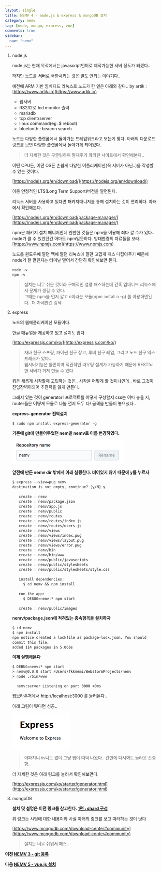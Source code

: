 ```yaml
---
layout: single
title: NEMV 4 - node.js & express & mongoDB 설치
category: nemv
tag: [node, mongo, express, vue]
comments: true
sidebar:
  nav: "nemv"
---
```


1. node.js  

    node.js는 현재 목적에서는 javascript언어로 제작가능한 서버 정도가 되겠다..
    
    하지만 노드를 서버로 국한시키는 것은 말도 안되는 이야기다..
    
    예전에 ARM 기반 임베디드 리눅스로 노드가 한 일은 아래와 같다.. by artik : [https://www.artik.io](https://www.artik.io)
    
    - 웹서버
    - RS232로 lcd monitor 출력
    - mariadb 
    - tcp client/server
    - linux command(eg: $ reboot)
    - bluetooth : beacon search
    
    노드는 다양한 플랫폼에서 돌아가는 프레임워크라고 보는게 맞다. 아래의 다운로드 링크를 보면 다양한 플랫폼에서 돌아가게 되어있다..
    
    > 더 자세한 것은 구글링하여 말재주가 화려한 사이트에서 확인해본다..  
    
    어떤 CPU든, 어떤 OS든 손쉽게 다양한 어플리케이션(꼭 서버가 아닌..)을 작성할 수 있는 것이다.
    
    [https://nodejs.org/en/download/](https://nodejs.org/en/download/)  
    
    이중 안정적인 LTS(Long Term Support)버전을 깔면된다.  
    
    리눅스 서버를 사용하고 있다면 패키지매니저를 통해 설치하는 것이 편리하다.  아래에서 확인해본다.
    
    [https://nodejs.org/en/download/package-manager/](https://nodejs.org/en/download/package-manager/)
    
    npm은 패키지 설치 매니저인데 왠만한 것들은 npm을 이용해 죄다 깔 수가 있다..
    node가 클 수 있었던건 아마도 npm일듯하다. 방대한량의 자료들을 보라.. [https://www.npmjs.com](https://www.npmjs.com)
    
    노드를 윈도우에 깔던 맥에 깔던 리눅스에 깔던 고맙게 패스 다잡아주기 때문에 node가 잘 깔린지는 터미널 열어서 간단히 확인해보면 된다.
    
    ```console
    node -v
    npm -v
    ```
    
    > 설치는 너무 쉬운 것이라 구체적인 설명 패스하는데 간혹 임베디드 리눅스에서 문제가 생길 수 있다.   
    그때는 npm을 먼저 깔고 n이라는 모듈(npm install n -g) 를 이용하면된다.. 더 자세한건 검색

2. express

    노드의 웹애플리케이션 모듈이다.
    
    한글 매뉴얼을 제공하고 있고 설치도 쉽다..
    
    [http://expressjs.com/ko/](http://expressjs.com/ko/)
    
    > 자바 친구 스프링, 파이썬 친구 장고, 루비 친구 레일, 그리고 노드 친구 익스프레스가 있다..  
    웹서버기능은 물론이며 직관적인 라우팅 설계가 가능하기 때문에 RESTful한 서버가 거저 만들 수 있다. 
    
    뭐든 새롭게 시작할때 고민하는 것은..  시작을 어떻게 할 것이냐인데.. 바로 그것이 진입장벽이되어 추진력을 잃게 만든다..
    
    그래서 있는 것이 generator! 프로젝트를 어떻게 구성할지 css는 어따 놓을 지, router들은 어떻게 모듈로 나눌 껀지 모두 다! 골격을 만들어 놓으셨다..
    
    **express-generator 전역설치**
    
    ```text
    $ sudo npm install express-generator -g
    ```
    
    **기존에 git에 만들어두었던 nem을 nemv로 이름 변경하였다.**
     
    ![alt repo](/images/nemv/4.png)
    
    **앞전에 만든 nemv dir 밖에서 아래 실행한다. 비어있지 않기 때문에 y를 누르자**
    
    ```text
    $ express --view=pug nemv
    destination is not empty, continue? [y/N] y
    
       create : nemv
       create : nemv/package.json
       create : nemv/app.js
       create : nemv/public
       create : nemv/routes
       create : nemv/routes/index.js
       create : nemv/routes/users.js
       create : nemv/views
       create : nemv/views/index.pug
       create : nemv/views/layout.pug
       create : nemv/views/error.pug
       create : nemv/bin
       create : nemv/bin/www
       create : nemv/public/javascripts
       create : nemv/public/stylesheets
       create : nemv/public/stylesheets/style.css
    
       install dependencies:
         $ cd nemv && npm install
    
       run the app:
         $ DEBUG=nemv:* npm start
    
       create : nemv/public/images
    ```
    
    **nemv/package.json에 적혀있는 종속항목을 설치하자**
    
    ```text
    $ cd nemv
    $ npm install
    npm notice created a lockfile as package-lock.json. You should commit this file.
    added 114 packages in 5.066s
    ```
    
    **이제 실행해본다**
    
    ```text
    $ DEBUG=nemv:* npm start
    > nemv@0.0.0 start /Users/fkkmemi/WebstormProjects/nemv
    > node ./bin/www
    
      nemv:server Listening on port 3000 +0ms
    ```
    
    웹브라우저에서 http://localhost:3000 를 눌러본다..
    
    아래 그림이 떳다면 성공.. 
    
    ![alt hello world!](/images/nemv/5.png)
    
    > 아파치니 iis니도 없이 그냥 웹이 떠억 나왔다.. 간만에 다시봐도 놀라운 간결함..
    
    더 자세한 것은 아래 링크를 눌러서 확인해보면다.
    
    [http://expressjs.com/ko/starter/generator.html](http://expressjs.com/ko/starter/generator.html)

3. mongoDB

    **설치 및 설명은 이전 링크를 참고한다. [1편 : shard 구성](/mongo-sharding-1/)**
    
    위 링크는 샤딩에 대한 내용이라 사실 아래의 링크를 보고 따라하는 것이 낫다
    
    [https://www.mongodb.com/download-center#community](https://www.mongodb.com/download-center#community)
    
    > 설치는 너무 쉬워서 패스..


**이전 [NEMV 3 - git 등록](/nemv-3/)**

**다음 [NEMV 5 - vue.js 설치](/nemv-5/)**
